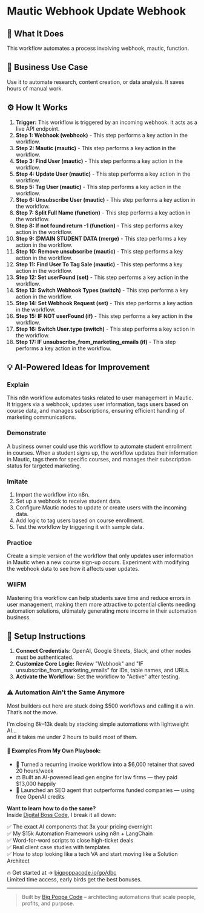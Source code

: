 # Mautic Webhook Update Webhook

## 🚀 What It Does
This workflow automates a process involving webhook, mautic, function.

## 💼 Business Use Case
Use it to automate research, content creation, or data analysis. It saves hours of manual work.

## ⚙️ How It Works
1.  **Trigger:** This workflow is triggered by an incoming webhook. It acts as a live API endpoint.
2. **Step 1: Webhook (webhook)** - This step performs a key action in the workflow.
3. **Step 2: Mautic (mautic)** - This step performs a key action in the workflow.
4. **Step 3: Find User (mautic)** - This step performs a key action in the workflow.
5. **Step 4: Update User (mautic)** - This step performs a key action in the workflow.
6. **Step 5: Tag User (mautic)** - This step performs a key action in the workflow.
7. **Step 6: Unsubscribe User (mautic)** - This step performs a key action in the workflow.
8. **Step 7: Split Full Name (function)** - This step performs a key action in the workflow.
9. **Step 8: If not found return -1 (function)** - This step performs a key action in the workflow.
10. **Step 9: @MAIN STUDENT DATA (merge)** - This step performs a key action in the workflow.
11. **Step 10: Remove unsubscribe (mautic)** - This step performs a key action in the workflow.
12. **Step 11: Find User To Tag Sale (mautic)** - This step performs a key action in the workflow.
13. **Step 12: Set userFound (set)** - This step performs a key action in the workflow.
14. **Step 13: Switch Webhook Types (switch)** - This step performs a key action in the workflow.
15. **Step 14: Set Webhook Request (set)** - This step performs a key action in the workflow.
16. **Step 15: IF NOT userFound (if)** - This step performs a key action in the workflow.
17. **Step 16: Switch User.type (switch)** - This step performs a key action in the workflow.
18. **Step 17: IF unsubscribe_from_marketing_emails (if)** - This step performs a key action in the workflow.

## 💡 AI-Powered Ideas for Improvement
### Explain
This n8n workflow automates tasks related to user management in Mautic. It triggers via a webhook, updates user information, tags users based on course data, and manages subscriptions, ensuring efficient handling of marketing communications.

### Demonstrate
A business owner could use this workflow to automate student enrollment in courses. When a student signs up, the workflow updates their information in Mautic, tags them for specific courses, and manages their subscription status for targeted marketing.

### Imitate
1. Import the workflow into n8n.
2. Set up a webhook to receive student data.
3. Configure Mautic nodes to update or create users with the incoming data.
4. Add logic to tag users based on course enrollment.
5. Test the workflow by triggering it with sample data.

### Practice
Create a simple version of the workflow that only updates user information in Mautic when a new course sign-up occurs. Experiment with modifying the webhook data to see how it affects user updates.

### WIIFM
Mastering this workflow can help students save time and reduce errors in user management, making them more attractive to potential clients needing automation solutions, ultimately generating more income in their automation business.

## 🔧 Setup Instructions
1. **Connect Credentials:** OpenAI, Google Sheets, Slack, and other nodes must be authenticated.
2. **Customize Core Logic:** Review "Webhook" and "IF unsubscribe_from_marketing_emails" for IDs, table names, and URLs.
3. **Activate the Workflow:** Set the workflow to "Active" after testing.

### ⚠️ Automation Ain’t the Same Anymore

Most builders out here are stuck doing $500 workflows and calling it a win.  
That’s not the move.  

I'm closing $6k–$13k deals by stacking simple automations with lightweight AI...  
and it takes me under 2 hours to build most of them.

#### 🧠 Examples From My Own Playbook:
- 🔁 Turned a recurring invoice workflow into a $6,000 retainer that saved 20 hours/week  
- ⚖️ Built an AI-powered lead gen engine for law firms — they paid $13,000 happily  
- 🚀 Launched an SEO agent that outperforms funded companies — using free OpenAI credits  

**Want to learn how to do the same?**  
Inside [Digital Boss Code](https://bigpoppacode.io/go/dbc), I break it all down:

✅ The exact AI components that 3x your pricing overnight  
✅ My $15k Automation Framework using n8n + LangChain  
✅ Word-for-word scripts to close high-ticket deals  
✅ Real client case studies with templates  
✅ How to stop looking like a tech VA and start moving like a Solution Architect  

🔥 Get started at → [bigpoppacode.io/go/dbc](https://bigpoppacode.io/go/dbc)  
Limited time access, early birds get the best bonuses.

---
> Built by [Big Poppa Code](https://bigpoppacode.io) – architecting automations that scale people, profits, and purpose.
